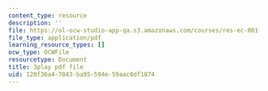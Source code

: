 ```yaml
---
content_type: resource
description: ''
file: https://ol-ocw-studio-app-qa.s3.amazonaws.com/courses/res-ec-001-exploring-fairness-in-machine-learning-for-international-development-spring-2020/120f36a47043ba95594e59aac0df1874_3f98wYIWsN0.pdf
file_type: application/pdf
learning_resource_types: []
ocw_type: OCWFile
resourcetype: Document
title: 3play pdf file
uid: 120f36a4-7043-ba95-594e-59aac0df1874
---
```

